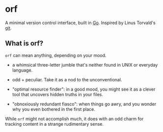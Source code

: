 # orf

A minimal version control interface, built in [Go](https://go.dev/). Inspired by Linus Torvald's [git](https://git-scm.com/).

## What is orf?
`orf` can mean anything, depending on your mood.

- a whimsical three-letter jumble that's neither found in UNIX or everyday language.

- odd + peculiar. Take it as a nod to the unconventional.

- "optimal resource finder": in a good mood, you might see it as a clever tool that uncovers hidden truths in your files.

- "obnoxiously redundant fiasco": when things go awry, and you wonder why you even bothered in the first place.

While `orf` might not accomplish much, it does with an odd charm for tracking content in a strange rudimentary sense.
